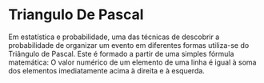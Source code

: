 # Triangulo De Pascal

  Em estatística e probabilidade, uma das técnicas de descobrir a probabilidade de organizar um evento em diferentes formas utiliza-se do Triângulo de Pascal. Este é formado a partir de uma simples fórmula matemática: O valor numérico de um elemento de uma linha é igual à soma dos elementos imediatamente acima à direita e à esquerda.
